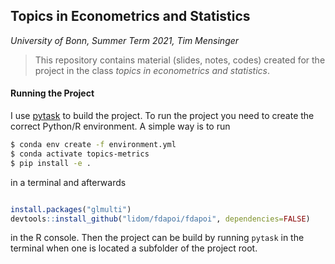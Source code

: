 ## Topics in Econometrics and Statistics

*University of Bonn, Summer Term 2021, Tim Mensinger*


> This repository contains material (slides, notes, codes) created for the project in
> the class *topics in econometrics and statistics*.


#### Running the Project

I use [pytask](https://github.com/pytask-dev/pytask) to build the project. To run the
project you need to create the correct Python/R environment. A simple way is to run

```zsh
$ conda env create -f environment.yml
$ conda activate topics-metrics
$ pip install -e .
```

in a terminal and afterwards

```R

install.packages("glmulti")
devtools::install_github("lidom/fdapoi/fdapoi", dependencies=FALSE)

```

in the R console. Then the project can be build by running ``pytask`` in the terminal
when one is located a subfolder of the project root.
